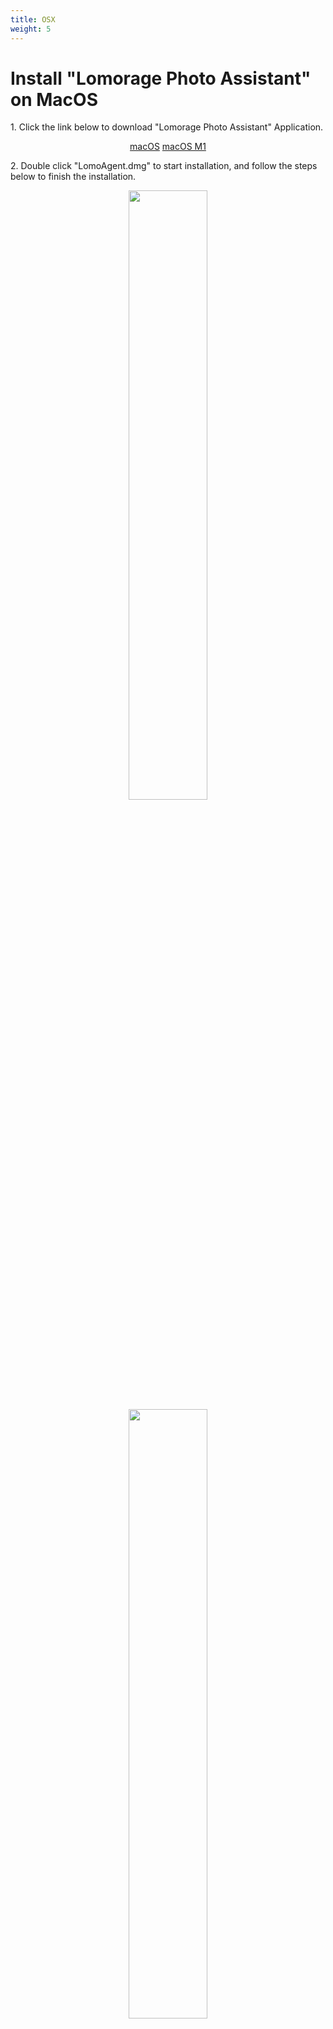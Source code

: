 ```yaml
---
title: OSX
weight: 5
---
```


# Install "Lomorage Photo Assistant" on MacOS

<span>1.</span> Click the link below to download "Lomorage Photo Assistant" Application.

<p align="center">
<a href="https://github.com/lomorage/LomoAgentOSX/releases/download/2022_10_16.10_51_58.0.aa7fab8/LomoAgent.dmg" title="Install Lomorage for macOS" class="badge osx">macOS</a>
<a href="https://github.com/lomorage/LomoAgentOSX/releases/download/2022_10_16.10_40_11.0.1e206ec/LomoAgent.dmg" title="Install Lomorage for macOS M1" class="badge osx">macOS M1</a>
</p>

<span>2.</span> Double click "LomoAgent.dmg" to start installation, and follow the steps below to finish the installation.

<div align="center">
<p class="screenshoot">
  <img width="50%" src="/img/installation/osx-install-1.png">
  <img width="50%" src="/img/installation/osx-install-2.png">
  <img width="50%" src="/img/installation/osx-install-3.png">
</p>
</div>

<span>3.</span> Run "Lomorage Photo Assistant" Application，please allow network access for "Lomorage Photo Assistant" if firewall is triggered.

<span>4.</span> After launching the "Lomorage Photo Assistant" application，**You need to set the "Home directory" before using Lomorage**，"Home directory" is used to save the photos and videos uploading from your phone。You can also set up a backup directory which served as redundancy backup.

<div align="center">
<p class="screenshoot">
  <img width="50%" src="/img/installation/osx-lomo-agent.png">
</p>
</div>